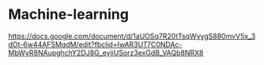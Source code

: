 # Machine-learning

https://docs.google.com/document/d/1aUOSq7R20tTsqWyygS880mvV5x_3dOt-6w44AFSMqdM/edit?fbclid=IwAR3UT7C0NDAc-MbWyR8NAupghchY2DJ8G_eyjiUSorz3exGdB_VAQb8NRX8
